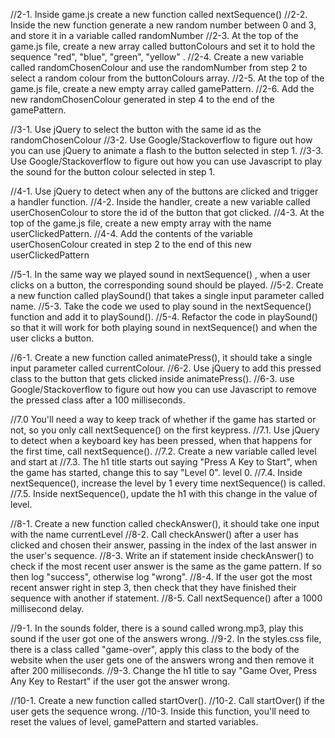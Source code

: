 //2-1. Inside game.js create a new function called nextSequence()
//2-2. Inside the new function generate a new random number between 0 and 3, and store it in a variable called randomNumber
//2-3. At the top of the game.js file, create a new array called buttonColours and set it to hold the sequence "red", "blue", "green", "yellow" .
//2-4. Create a new variable called randomChosenColour and use the randomNumber from step 2 to select a random colour from the buttonColours array.
//2-5. At the top of the game.js file, create a new empty array called gamePattern.
//2-6. Add the new randomChosenColour generated in step 4 to the end of the gamePattern.

//3-1. Use jQuery to select the button with the same id as the randomChosenColour
//3-2. Use Google/Stackoverflow to figure out how you can use jQuery to animate a flash to the button selected in step 1.
//3-3. Use Google/Stackoverflow to figure out how you can use Javascript to play the sound for the button colour selected in step 1.

//4-1. Use jQuery to detect when any of the buttons are clicked and trigger a handler function.
//4-2. Inside the handler, create a new variable called userChosenColour to store the id of the button that got clicked.
//4-3. At the top of the game.js file, create a new empty array with the name userClickedPattern.
//4-4. Add the contents of the variable userChosenColour created in step 2 to the end of this new userClickedPattern

//5-1. In the same way we played sound in nextSequence() , when a user clicks on a button, the corresponding sound should be played.
//5-2. Create a new function called playSound() that takes a single input parameter called name.
//5-3. Take the code we used to play sound in the nextSequence() function and add it to playSound().
//5-4. Refactor the code in playSound() so that it will work for both playing sound in nextSequence() and when the user clicks a button.

//6-1. Create a new function called animatePress(), it should take a single input parameter called currentColour.
//6-2. Use jQuery to add this pressed class to the button that gets clicked inside animatePress().
//6-3. use Google/Stackoverflow to figure out how you can use Javascript to remove the pressed class after a 100 milliseconds.

//7.0 You'll need a way to keep track of whether if the game has started or not, so you only call nextSequence() on the first keypress.
//7.1. Use jQuery to detect when a keyboard key has been pressed, when that happens for the first time, call nextSequence().
//7.2. Create a new variable called level and start at
//7.3. The h1 title starts out saying "Press A Key to Start", when the game has started, change this to say "Level 0".
level 0.
//7.4. Inside nextSequence(), increase the level by 1 every time nextSequence() is called.
//7.5. Inside nextSequence(), update the h1 with this change in the value of level.

//8-1. Create a new function called checkAnswer(), it should take one input with the name currentLevel
//8-2. Call checkAnswer() after a user has clicked and chosen their answer, passing in the index of the last answer in the user's sequence.
//8-3. Write an if statement inside checkAnswer() to check if the most recent user answer is the same as the game pattern. If so then log "success", otherwise log "wrong".
//8-4. If the user got the most recent answer right in step 3, then check that they have finished their sequence with another if statement.
//8-5. Call nextSequence() after a 1000 millisecond delay.

//9-1. In the sounds folder, there is a sound called wrong.mp3, play this sound if the user got one of the answers wrong.
//9-2. In the styles.css file, there is a class called "game-over", apply this class to the body of the website when the user gets one of the answers wrong and then remove it after 200 milliseconds.
//9-3. Change the h1 title to say "Game Over, Press Any Key to Restart" if the user got the answer wrong.

//10-1. Create a new function called startOver().
//10-2. Call startOver() if the user gets the sequence wrong.
//10-3. Inside this function, you'll need to reset the values of level, gamePattern and started variables.
